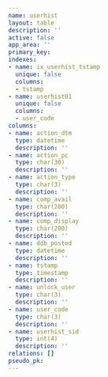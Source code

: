 ```yaml
---
name: userhist
layout: table
description: ''
active: false
app_area: ''
primary_key: 
indexes:
- name: ix_userhist_tstamp
  unique: false
  columns:
  - tstamp
- name: userhist01
  unique: false
  columns:
  - user_code
columns:
- name: action_dtm
  type: datetime
  description: ''
- name: action_pc
  type: char(30)
  description: ''
- name: action_type
  type: char(3)
  description: ''
- name: comp_avail
  type: char(200)
  description: ''
- name: comp_display
  type: char(200)
  description: ''
- name: ddb_posted
  type: datetime
  description: ''
- name: tstamp
  type: timestamp
  description: ''
- name: unlock_user
  type: char(3)
  description: ''
- name: user_code
  type: char(3)
  description: ''
- name: userhist_sid
  type: int(4)
  description: ''
relations: []
pseudo_pk: 
---
```



